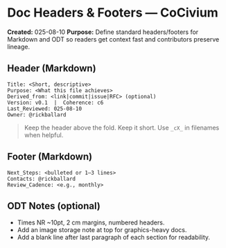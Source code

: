 <!-- status: stub; target: 150+ words -->
<!-- status: stub; target: 150+ words -->
<!-- status: stub; target: 150+ words -->
<!-- status: stub; target: 150+ words -->
<!-- status: stub; target: 150+ words -->
# Doc Headers & Footers — CoCivium
**Created:** 025-08-10
**Purpose:** Define standard headers/footers for Markdown and ODT so readers get context fast and contributors preserve lineage.

## Header (Markdown)
```
Title: <Short, descriptive>
Purpose: <What this file achieves>
Derived_from: <link|commit|issue|RFC> (optional)
Version: v0.1  |  Coherence: c6
Last_Reviewed: 025-08-10
Owner: @rickballard
```
> Keep the header above the fold.  Keep it short.  Use `_cX_` in filenames when helpful.

## Footer (Markdown)
```
Next_Steps: <bulleted or 1–3 lines>
Contacts: @rickballard
Review_Cadence: <e.g., monthly>
```
## ODT Notes (optional)
- Times NR ~10pt, 2 cm margins, numbered headers.
- Add an image storage note at top for graphics-heavy docs.
- Add a blank line after last paragraph of each section for readability.






